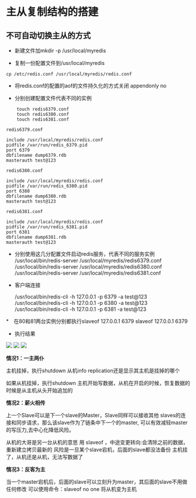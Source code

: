 # 主从复制结构的搭建

## 不可自动切换主从的方式

* 新建文件加mkdir -p /usr/local/myredis

* 复制一份配置文件到/usr/local/myredis 
```shell script
cp /etc/redis.conf /usr/local/myredis/redis.conf 
```

* 将redis.conf的配置的aof的文件持久化的方式关闭 appendonly no

* 分别创建配置文件代表不同的实例

```shell script
    touch redis6379.conf
    touch redis6380.conf
    touch redis6381.conf

redis6379.conf

include /usr/local/myredis/redis.conf
pidfile /var/run/redis_6379.pid
port 6379
dbfilename dump6379.rdb
masterauth test@123

redis6380.conf

include /usr/local/myredis/redis.conf
pidfile /var/run/redis_6380.pid
port 6380
dbfilename dump6380.rdb
masterauth test@123

redis6381.conf

include /usr/local/myredis/redis.conf
pidfile /var/run/redis_6381.pid
port 6381
dbfilename dump6381.rdb
masterauth test@123

````

* 分别使用这几分配置文件启动redis服务，代表不同的服务实例
/usr/local/bin/redis-server /usr/local/myredis/redis6379.conf
/usr/local/bin/redis-server /usr/local/myredis/redis6380.conf
/usr/local/bin/redis-server /usr/local/myredis/redis6381.conf


* 客户端连接

    /usr/local/bin/redis-cli -h 127.0.0.1 -p 6379 -a test@123
    /usr/local/bin/redis-cli -h 127.0.0.1 -p 6380 -a test@123
    /usr/local/bin/redis-cli -h 127.0.0.1 -p 6381 -a test@123
    

*　在80和81两台实例分别都执行slaveof 127.0.0.1 6379    slaveof 127.0.0.1 6379

* 执行结果

![](./files/redis-master-slave-1.PNG)
![](./files/redis-master-slave-2.PNG)
![](./files/redis-master-slave-3.PNG)


**情况1：一主两仆**


主机挂掉，执行shutdown
从机info replication还是显示其主机是挂掉的哪个

如果从机挂掉，执行shutdown
主机开始写数据，从机在开启的时候，恢复数据的时候是从主机从头开始追加的

**情况2：薪火相传**

上一个Slave可以是下一个slave的Master，Slave同样可以接收其他 slaves的连接和同步请求，那么该slave作为了链条中下一个的master, 可以有效减轻master的写压力,去中心化降低风险。

从机的大哥是另一台从机的意思
用 slaveof <ip><port> ，中途变更转向:会清除之前的数据，重新建立拷贝最新的
风险是一旦某个slave宕机，后面的slave都没法备份
主机挂了，从机还是从机，无法写数据了

**情况3：反客为主**

当一个master宕机后，后面的slave可以立刻升为master，其后面的slave不用做任何修改
可以使用命令：slaveof no one 将从机变为主机


